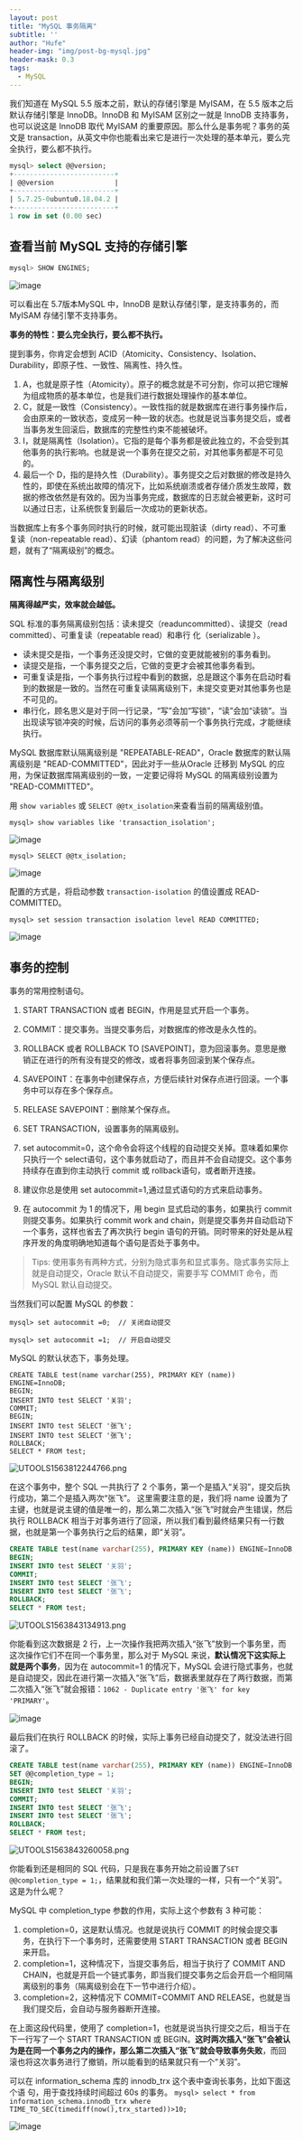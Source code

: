 ```yaml
---
layout: post
title: "MySQL 事务隔离"
subtitle: ''
author: "Hufe"
header-img: "img/post-bg-mysql.jpg"
header-mask: 0.3
tags:
  - MySQL
---
```



我们知道在 MySQL 5.5 版本之前，默认的存储引擎是 MyISAM，在 5.5 版本之后默认存储引擎是 InnoDB。InnoDB 和 MyISAM 区别之一就是 InnoDB 支持事务，也可以说这是 InnoDB 取代 MyISAM 的重要原因。那么什么是事务呢？事务的英文是 transaction，从英文中你也能看出来它是进行一次处理的基本单元，要么完全执行，要么都不执行。

``` sql
mysql> select @@version;
+-------------------------+
| @@version               |
+-------------------------+
| 5.7.25-0ubuntu0.18.04.2 |
+-------------------------+
1 row in set (0.00 sec)

```

## 查看当前 MySQL 支持的存储引擎
``` sql 
mysql> SHOW ENGINES;
```

![image](https://gitee.com/hufe09/image_hosting/raw/master/PicGo/image.f7f1fqzibiw.png)


可以看出在 5.7版本MySQL 中，InnoDB 是默认存储引擎，是支持事务的，而 MyISAM 存储引擎不支持事务。

**事务的特性：要么完全执行，要么都不执行。**

提到事务，你肯定会想到 ACID（Atomicity、Consistency、Isolation、Durability，即原子性、一致性、隔离性、持久性。

1. A，也就是原子性（Atomicity）。原子的概念就是不可分割，你可以把它理解为组成物质的基本单位，也是我们进行数据处理操作的基本单位。
2. C，就是一致性（Consistency）。一致性指的就是数据库在进行事务操作后，会由原来的一致状态，变成另一种一致的状态。也就是说当事务提交后，或者当事务发生回滚后，数据库的完整性约束不能被破坏。
3. I，就是隔离性（Isolation）。它指的是每个事务都是彼此独立的，不会受到其他事务的执行影响。也就是说一个事务在提交之前，对其他事务都是不可见的。
4. 最后一个 D，指的是持久性（Durability）。事务提交之后对数据的修改是持久性的，即使在系统出故障的情况下，比如系统崩溃或者存储介质发生故障，数据的修改依然是有效的。因为当事务完成，数据库的日志就会被更新，这时可以通过日志，让系统恢复到最后一次成功的更新状态。

当数据库上有多个事务同时执行的时候，就可能出现脏读（dirty read）、不可重复读（non-repeatable read）、幻读（phantom read）的问题，为了解决这些问题，就有了“隔离级别”的概念。

## 隔离性与隔离级别
**隔离得越严实，效率就会越低。**

SQL 标准的事务隔离级别包括：读未提交（readuncommitted）、读提交（read committed）、可重复读（repeatable read）和串行
化（serializable ）。

- 读未提交是指，一个事务还没提交时，它做的变更就能被别的事务看到。
- 读提交是指，一个事务提交之后，它做的变更才会被其他事务看到。
- 可重复读是指，一个事务执行过程中看到的数据，总是跟这个事务在启动时看到的数据是一致的。当然在可重复读隔离级别下，未提交变更对其他事务也是不可见的。
- 串行化，顾名思义是对于同一行记录，“写”会加“写锁”，“读”会加“读锁”。当出现读写锁冲突的时候，后访问的事务必须等前一个事务执行完成，才能继续执行。

MySQL 数据库默认隔离级别是 "REPEATABLE-READ"，Oracle 数据库的默认隔离级别是 "READ-COMMITTED"，因此对于一些从Oracle 迁移到 MySQL 的应用，为保证数据库隔离级别的一致，一定要记得将 MySQL 的隔离级别设置为 "READ-COMMITTED"。

用 `show variables` 或 `SELECT @@tx_isolation`来查看当前的隔离级别值。

`mysql> show variables like 'transaction_isolation';`

![image](https://gitee.com/hufe09/image_hosting/raw/master/PicGo/image.nsrldajnttb.png)

`mysql> SELECT @@tx_isolation;`

![image](https://gitee.com/hufe09/image_hosting/raw/master/PicGo/image.xarkyvr06q.png)

配置的方式是，将启动参数 `transaction-isolation` 的值设置成 READ-COMMITTED。

`mysql> set session transaction isolation level READ COMMITTED;`

![image](https://gitee.com/hufe09/image_hosting/raw/master/PicGo/image.7mthds244jy.png)

## 事务的控制
事务的常用控制语句。

1. START TRANSACTION 或者 BEGIN，作用是显式开启一个事务。
2. COMMIT：提交事务。当提交事务后，对数据库的修改是永久性的。
3. ROLLBACK 或者 ROLLBACK TO [SAVEPOINT]，意为回滚事务。意思是撤销正在进行的所有没有提交的修改，或者将事务回滚到某个保存点。
4. SAVEPOINT：在事务中创建保存点，方便后续针对保存点进行回滚。一个事务中可以存在多个保存点。
5. RELEASE SAVEPOINT：删除某个保存点。
6. SET TRANSACTION，设置事务的隔离级别。

7. set autocommit=0，这个命令会将这个线程的自动提交关掉。意味着如果你只执行一个 select语句，这个事务就启动了，而且并不会自动提交。这个事务持续存在直到你主动执行 commit 或 rollback语句，或者断开连接。
8. 建议你总是使用 set autocommit=1,通过显式语句的方式来启动事务。
9. 在 autocommit 为 1 的情况下，用 begin 显式启动的事务，如果执行 commit 则提交事务。如果执行 commit work and chain，则是提交事务并自动启动下一个事务，这样也省去了再次执行 begin 语句的开销。同时带来的好处是从程序开发的角度明确地知道每个语句是否处于事务中。

>Tips: 使用事务有两种方式，分别为隐式事务和显式事务。隐式事务实际上就是自动提交，Oracle 默认不自动提交，需要手写 COMMIT 命令，而 MySQL 默认自动提交。

当然我们可以配置 MySQL 的参数：

```
mysql> set autocommit =0;  // 关闭自动提交

mysql> set autocommit =1;  // 开启自动提交

```
MySQL 的默认状态下，事务处理。
```
CREATE TABLE test(name varchar(255), PRIMARY KEY (name)) ENGINE=InnoDB;
BEGIN;
INSERT INTO test SELECT '关羽';
COMMIT;
BEGIN;
INSERT INTO test SELECT '张飞';
INSERT INTO test SELECT '张飞';
ROLLBACK;
SELECT * FROM test;
```

![UTOOLS1563812244766.png](https://gitee.com/hufe09/image_hosting/raw/master/PicGo/5d35e1950854829194.png)

在这个事务中，整个 SQL 一共执行了 2 个事务，第一个是插入“关羽”，提交后执行成功，第二个是插入两次“张飞”。
这里需要注意的是，我们将 name 设置为了主键，也就是说主键的值是唯一的，那么第二次插入“张飞”时就会产生错误，然后执行 ROLLBACK 相当于对事务进行了回滚，所以我们看到最终结果只有一行数据，也就是第一个事务执行之后的结果，即“关羽”。

``` sql
CREATE TABLE test(name varchar(255), PRIMARY KEY (name)) ENGINE=InnoDB;
BEGIN;
INSERT INTO test SELECT '关羽';
COMMIT;
INSERT INTO test SELECT '张飞';
INSERT INTO test SELECT '张飞';
ROLLBACK;
SELECT * FROM test;
```

![UTOOLS1563843134913.png](https://gitee.com/hufe09/image_hosting/raw/master/PicGo/5d365a3f36c0631872.png)

你能看到这次数据是 2 行，上一次操作我把两次插入“张飞”放到一个事务里，而这次操作它们不在同一个事务里，那么对于 MySQL 来说，**默认情况下这实际上就是两个事务**，因为在 autocommit=1 的情况下，MySQL 会进行隐式事务，也就是自动提交，因此在进行第一次插入“张飞”后，数据表里就存在了两行数据，而第二次插入“张飞”就会报错：`1062 - Duplicate entry '张飞' for key 'PRIMARY'`。

![image](https://gitee.com/hufe09/image_hosting/raw/master/PicGo/image.exs4ot63h9.png)

最后我们在执行 ROLLBACK 的时候，实际上事务已经自动提交了，就没法进行回滚了。


``` sql
CREATE TABLE test(name varchar(255), PRIMARY KEY (name)) ENGINE=InnoDB;
SET @@completion_type = 1;
BEGIN;
INSERT INTO test SELECT '关羽';
COMMIT;
INSERT INTO test SELECT '张飞';
INSERT INTO test SELECT '张飞';
ROLLBACK;
SELECT * FROM test;
```

![UTOOLS1563843260058.png](https://gitee.com/hufe09/image_hosting/raw/master/PicGo/5d365abbaa7da62442.png)

你能看到还是相同的 SQL 代码，只是我在事务开始之前设置了`SET @@completion_type = 1;`，结果就和我们第一次处理的一样，只有一个“关羽”。这是为什么呢？

MySQL 中 completion_type 参数的作用，实际上这个参数有 3 种可能：

1. completion=0，这是默认情况。也就是说执行 COMMIT 的时候会提交事务，在执行下一个事务时，还需要使用 START TRANSACTION 或者 BEGIN 来开启。
2. completion=1，这种情况下，当提交事务后，相当于执行了 COMMIT AND CHAIN，也就是开启一个链式事务，即当我们提交事务之后会开启一个相同隔离级别的事务（隔离级别会在下一节中进行介绍）。
3. completion=2，这种情况下 COMMIT=COMMIT AND RELEASE，也就是当我们提交后，会自动与服务器断开连接。

在上面这段代码里，使用了 completion=1，也就是说当执行提交之后，相当于在下一行写了一个 START TRANSACTION 或 BEGIN。**这时两次插入“张飞”会被认为是在同一个事务之内的操作，那么第二次插入“张飞”就会导致事务失败**，而回滚也将这次事务进行了撤销，所以能看到的结果就只有一个“关羽”。



可以在 information_schema 库的 innodb_trx 这个表中查询长事务，比如下面这个语
句，用于查找持续时间超过 60s 的事务。
`mysql> select * from information_schema.innodb_trx where TIME_TO_SEC(timediff(now(),trx_started))>10;`

![image](https://gitee.com/hufe09/image_hosting/raw/master/PicGo/image.ryj7xch2zno.png)

